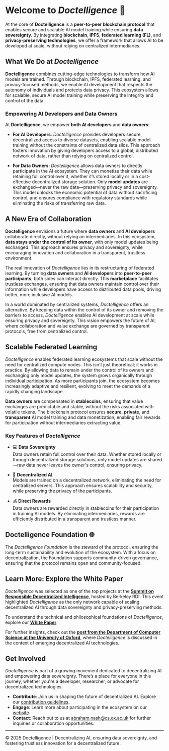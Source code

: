 # Welcome to *Doctelligence* 🚀

At the core of **Doctelligence** is a **peer-to-peer blockchain protocol** that enables secure and scalable AI model training while ensuring **data sovereignty**. By integrating **blockchain**, **IPFS**, **federated learning (FL)**, and **privacy-preserving technologies**, we offer a framework that allows AI to be developed at scale, without relying on centralized intermediaries.

## What We Do at *Doctelligence*

**Doctelligence** combines cutting-edge technologies to transform how AI models are trained. Through blockchain, IPFS, federated learning, and privacy-focused methods, we enable AI development that respects the autonomy of individuals and protects data privacy. This ecosystem allows for scalable, secure AI model training while preserving the integrity and control of the data.

### Empowering AI Developers and Data Owners

At **Doctelligence**, we empower **both AI developers** and **data owners**:

- **For AI Developers**: *Doctelligence* provides developers secure, decentralized access to diverse datasets, enabling scalable model training without the constraints of centralized data silos. This approach fosters innovation by giving developers access to a global, distributed network of data, rather than relying on centralized control.

- **For Data Owners**: *Doctelligence* allows data owners to directly participate in the AI ecosystem. They can monetize their data while retaining full control over it, whether it’s stored locally or in a cost-effective decentralized storage solution. Only **model updates** are exchanged—never the raw data—preserving privacy and sovereignty. This model unlocks the economic potential of data without sacrificing control, and ensures compliance with regulatory standards while eliminating the risks of transferring raw data.

## A New Era of Collaboration

**Doctelligence** envisions a future where **data owners** and **AI developers** collaborate directly, without relying on intermediaries. In this ecosystem, **data stays under the control of its owner**, with only model updates being exchanged. This approach ensures privacy and sovereignty, while encouraging innovation and collaboration in a transparent, trustless environment.

The real innovation of *Doctelligence* lies in its restructuring of federated learning. By turning **data owners** and **AI developers** into **peer-to-peer participants**, both sides can interact directly. This **marketplace** facilitates trustless exchanges, ensuring that data owners maintain control over their information while developers have access to distributed data pools, driving better, more inclusive AI models.

In a world dominated by centralized systems, *Doctelligence* offers an alternative. By keeping data within the control of its owner and removing the barriers to access, *Doctelligence* enables AI development at scale while ensuring privacy and sovereignty. This vision empowers the future of AI, where collaboration and value exchange are governed by transparent protocols, free from centralized control.

## Scalable Federated Learning

*Doctelligence* enables federated learning ecosystems that scale without the need for centralized compute nodes. This isn't just theoretical; it works in practice. By allowing data to remain under the control of its owners and exchanging only model updates, the system grows organically through individual participation. As more participants join, the ecosystem becomes increasingly adaptive and resilient, evolving to meet the demands of a rapidly changing landscape.

**Data owners** are compensated in **stablecoins**, ensuring that value exchanges are predictable and stable, without the risks associated with volatile tokens. The blockchain protocol ensures **secure**, **private**, and **transparent** AI model training and data monetization, enabling fair rewards for participation without intermediaries extracting value.

### Key Features of *Doctelligence*

- 💻 **Data Sovereignty**  
  Data owners retain full control over their data. Whether stored locally or through decentralized storage solutions, only model updates are shared—raw data never leaves the owner's control, ensuring privacy.

- 🤖 **Decentralized AI**  
  Models are trained on a decentralized network, eliminating the need for centralized servers. This approach ensures scalability and security, while preserving the privacy of the participants.

- 💰 **Direct Rewards**  
  Data owners are rewarded directly in stablecoins for their participation in training AI models. By eliminating intermediaries, rewards are efficiently distributed in a transparent and trustless manner.

## Doctelligence Foundation 🌐 
The *Doctelligence Foundation* is the steward of the protocol, ensuring the long-term sustainability and evolution of the ecosystem. With a focus on decentralization, the Foundation supports community-driven governance, ensuring that the protocol remains open and community-focused.

## Learn More: Explore the White Paper

*Doctelligence* was selected as one of the top projects at the **[Summit on Responsible Decentralized Intelligence](https://rdi.berkeley.edu/events/decentralizationaisummit24)**, hosted by Berkeley RDI. This event highlighted *Doctelligence* as the only network capable of scaling decentralized AI through data sovereignty and privacy-preserving methods.

To understand the technical and philosophical foundations of *Doctelligence*, explore our **[White Paper](https://github.com/Doctelligence/White-Paper/blob/main/Decentralized%20Intelligence%20Network%20(DIN).pdf)**.

For further insights, check out the **[post from the Department of Computer Science at the University of Oxford](https://www.linkedin.com/feed/update/urn:li:activity:7229826012803395584/)**, where *Doctelligence* is discussed in the context of emerging decentralized AI technologies.

## Get Involved

*Doctelligence* is part of a growing movement dedicated to decentralizing AI and empowering data sovereignty. There’s a place for everyone in this journey, whether you're a developer, researcher, or advocate for decentralized technologies.

- **Contribute**: Join us in shaping the future of decentralized AI. Explore our [contribution guidelines](https://github.com/Doctelligence/DIN-Protocol-Proposals-DPP).
- **Engage**: Learn more about participating in the ecosystem on our [website](https://doctelligence.github.io).
- **Contact**: Reach out to us at [abraham.nash@cs.ox.ac.uk](mailto:abraham.nash@cs.ox.ac.uk) for further inquiries or collaboration opportunities.

---

© 2025 Doctelligence | Decentralizing AI, ensuring data sovereignty, and fostering trustless innovation for a decentralized future.
